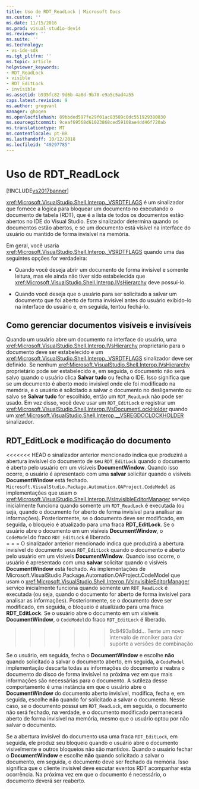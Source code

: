 ```yaml
---
title: Uso de RDT_ReadLock | Microsoft Docs
ms.custom: ''
ms.date: 11/15/2016
ms.prod: visual-studio-dev14
ms.reviewer: ''
ms.suite: ''
ms.technology:
- vs-ide-sdk
ms.tgt_pltfrm: ''
ms.topic: article
helpviewer_keywords:
- RDT_ReadLock
- visible
- RDT_EditLock
- invisible
ms.assetid: b935fc82-9d6b-4a8d-9b70-e9a5c5ad4a55
caps.latest.revision: 9
ms.author: gregvanl
manager: ghogen
ms.openlocfilehash: 09bbded597fe29f01ac83589c0dc551929380030
ms.sourcegitcommit: 9ceaf69568d61023868ced59108ae4dd46f720ab
ms.translationtype: MT
ms.contentlocale: pt-BR
ms.lasthandoff: 10/12/2018
ms.locfileid: "49297785"
---
```

# <a name="rdtreadlock-usage"></a>Uso de RDT_ReadLock
[!INCLUDE[vs2017banner](../../includes/vs2017banner.md)]

<xref:Microsoft.VisualStudio.Shell.Interop._VSRDTFLAGS> é um sinalizador que fornece a lógica para bloquear um documento no executando o documento de tabela (RDT), que é a lista de todos os documentos estão abertos no IDE do Visual Studio. Este sinalizador determina quando os documentos estão abertos, e se um documento está visível na interface do usuário ou mantido de forma invisível na memória.  
  
 Em geral, você usaria <xref:Microsoft.VisualStudio.Shell.Interop._VSRDTFLAGS> quando uma das seguintes opções for verdadeira:  
  
-   Quando você deseja abrir um documento de forma invisível e somente leitura, mas ele ainda não tiver sido estabelecida que <xref:Microsoft.VisualStudio.Shell.Interop.IVsHierarchy> deve possuí-lo.  
  
-   Quando você deseja que o usuário para ser solicitado a salvar um documento que foi aberto de forma invisível antes do usuário exibido-lo na interface do usuário e, em seguida, tentou fechá-lo.  
  
## <a name="how-to-manage-visible-and-invisible-documents"></a>Como gerenciar documentos visíveis e invisíveis  
 Quando um usuário abre um documento na interface do usuário, uma <xref:Microsoft.VisualStudio.Shell.Interop.IVsHierarchy> proprietário para o documento deve ser estabelecido e um <xref:Microsoft.VisualStudio.Shell.Interop._VSRDTFLAGS> sinalizador deve ser definido. Se nenhum <xref:Microsoft.VisualStudio.Shell.Interop.IVsHierarchy> proprietário pode ser estabelecido e, em seguida, o documento não será salvo quando o usuário clica **Salvar tudo** ou fecha o IDE. Isso significa que se um documento é aberto modo invisível onde ele foi modificado na memória, e o usuário é solicitado a salvar o documento no desligamento ou salvo se **Salvar tudo** for escolhido, então um `RDT_ReadLock` não pode ser usado. Em vez disso, você deve usar um `RDT_EditLock` e registrar um <xref:Microsoft.VisualStudio.Shell.Interop.IVsDocumentLockHolder> quando um <xref:Microsoft.VisualStudio.Shell.Interop.__VSREGDOCLOCKHOLDER> sinalizador.  
  
## <a name="rdteditlock-and-document-modification"></a>RDT_EditLock e modificação do documento  
<<<<<<< HEAD o sinalizador anterior mencionado indica que produzirá a abertura invisível do documento de seu `RDT_EditLock` quando o documento é aberto pelo usuário em um visíveis **DocumentWindow**. Quando isso ocorre, o usuário é apresentado com uma **salvar** solicitar quando o visíveis **DocumentWindow** está fechado. `Microsoft.VisualStudio.Package.Automation.OAProject.CodeModel` as implementações que usam o <xref:Microsoft.VisualStudio.Shell.Interop.IVsInvisibleEditorManager> serviço inicialmente funciona quando somente um `RDT_ReadLock` é executada (ou seja, quando o documento for aberto de forma invisível para analisar as informações). Posteriormente, se o documento deve ser modificado, em seguida, o bloqueio é atualizado para uma fraca **RDT_EditLock**. Se o usuário abre o documento em um visíveis **DocumentWindow**, o `CodeModel`do fraco `RDT_EditLock` é liberado.  
= = = O sinalizador anterior mencionado indica que produzirá a abertura invisível do documento seus `RDT_EditLock` quando o documento é aberto pelo usuário em um visíveis **DocumentWindow**. Quando isso ocorre, o usuário é apresentado com uma **salvar** solicitar quando o visíveis **DocumentWindow** está fechado. As implementações de Microsoft.VisualStudio.Package.Automation.OAProject.CodeModel que usam o <xref:Microsoft.VisualStudio.Shell.Interop.IVsInvisibleEditorManager> serviço inicialmente funciona quando somente um `RDT_ReadLock` é executada (ou seja, quando o documento for aberto de forma invisível para analisar as informações). Posteriormente, se o documento deve ser modificado, em seguida, o bloqueio é atualizado para uma fraca **RDT_EditLock**. Se o usuário abre o documento em um visíveis **DocumentWindow**, o `CodeModel`do fraco `RDT_EditLock` é liberado.  
>>>>>>> 9c8493a8dd... Tente um novo intervalo de moniker para dar suporte a versões de combinação
  
 Se o usuário, em seguida, fecha o **DocumentWindow** e escolhe **não** quando solicitado a salvar o documento aberto, em seguida, a `CodeModel` implementação descarta todas as informações do documento e reabra o documento do disco de forma invisível na próxima vez em que mais informações são necessárias para o documento. A sutileza desse comportamento é uma instância em que o usuário abre o **DocumentWindow** do documento aberto invisível, modifica, fecha e, em seguida, escolhe **não** quando for solicitado a salvar o documento. Nesse caso, se o documento possui um `RDT_ReadLock`, em seguida, o documento não será fechado, na verdade, e o documento modificado permanecerá aberto de forma invisível na memória, mesmo que o usuário optou por não salvar o documento.  
  
 Se a abertura invisível do documento usa uma fraca `RDT_EditLock`, em seguida, ele produz seu bloqueio quando o usuário abre o documento visivelmente e outros bloqueios não são mantidos. Quando o usuário fechar o **DocumentWindow** e escolhe **não** quando solicitado a salvar o documento, em seguida, o documento deve ser fechado da memória. Isso significa que o cliente invisível deve escutar eventos RDT acompanhar esta ocorrência. Na próxima vez em que o documento é necessário, o documento deverá ser reaberto.


